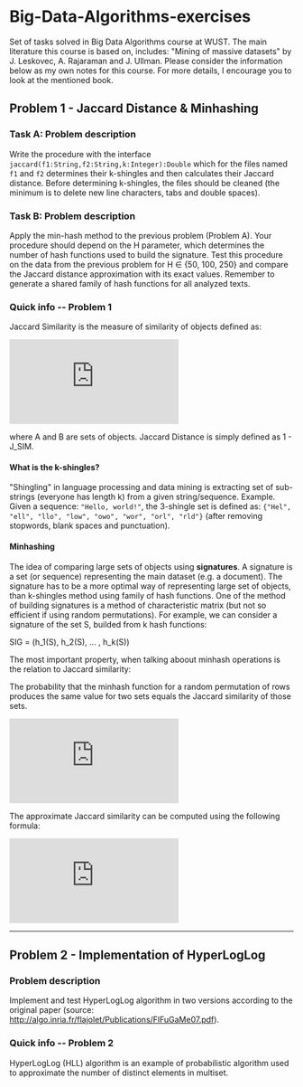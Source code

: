 # Big-Data-Algorithms-exercises
Set of tasks solved in Big Data Algorithms course at WUST. The main literature this course is based on, includes: "Mining of massive datasets" by J. Leskovec, A. Rajaraman and J. Ullman. Please consider the information below as my own notes for this course. For more details, I encourage you to look at the mentioned book.  

## Problem 1 - Jaccard Distance & Minhashing

### **Task A: Problem description**
Write the procedure with the interface `jaccard(f1:String,f2:String,k:Integer):Double` which for the files named `f1` and `f2` determines their k-shingles and then calculates their Jaccard distance. Before determining k-shingles, the files should be cleaned (the minimum is to delete new line characters, tabs and double spaces).

### **Task B: Problem description**
Apply the min-hash method to the previous problem (Problem A). Your procedure should depend on the H parameter, which determines the number of hash functions used to build the signature. Test this procedure on the data from the previous problem for H ∈ {50, 100, 250} and compare the Jaccard distance approximation with its exact values. Remember to generate a shared family of hash functions for all analyzed texts.

### **Quick info -- Problem 1**
Jaccard Similarity is the measure of similarity of objects defined as:

![formula](https://latex.codecogs.com/svg.latex?J_%7Bsim%7D%20%3D%20%5Cfrac%7B%7CA%5Ccap%20B%7C%7D%7B%7CA%5Ccup%20B%7C%7D)

where A and B are sets of objects. Jaccard Distance is simply defined as 1 - J_SIM.

#### What is the **k-shingles**?
"Shingling" in language processing and data mining is extracting set of sub-strings (everyone has length k) from a given string/sequence. 
Example. Given a sequence: `"Hello, world!"`, the 3-shingle set is defined as: `{"Hel", "ell", "llo", "low", "owo", "wor", "orl", "rld"}` (after removing stopwords, blank spaces and punctuation).

#### Minhashing
The idea of comparing large sets of objects using **signatures**. A signature is a <smaller> set (or sequence) representing the main dataset (e.g. a document). The signature has to be a more optimal way of representing large set of objects, than k-shingles method using family of hash functions. One of the method of building signatures is a method of characteristic matrix (but not so efficient if using random permutations). For example, we can consider a signature of the set S, builded from k hash functions:
  
  SIG = (h_1(S), h_2(S), ... , h_k(S))
  
  The most important property, when talking aboout minhash operations is the relation to Jaccard similarity:
  
  The probability that the minhash function for a random permutation of rows produces the same value for two sets equals the Jaccard similarity of those sets.
  
  ![formula](https://latex.codecogs.com/svg.latex?J_%7BSIM%7D%28S_1%2C%20S_2%29%20%3D%20Pr%5Bh_i%28S_1%29%20%3D%20h_i%28S_2%29%5D)
  
  The approximate Jaccard similarity can be computed using the following formula:
  
  ![formula](https://latex.codecogs.com/svg.latex?%5Chat%7BJ%7D_%7BSIM%7D%20%3D%20%5Csum_%7Bi%3D1%7D%5En%20%5Ctextbf%7B1%7D%28h_i%28S_1%29%20%3D%20h_i%28S_2%29%29)
  
_____
## Problem 2 - Implementation of HyperLogLog
  
### Problem description
Implement and test HyperLogLog algorithm in two versions according to the original paper (source: http://algo.inria.fr/flajolet/Publications/FlFuGaMe07.pdf).

### **Quick info -- Problem 2**
  HyperLogLog (HLL) algorithm is an example of probabilistic algorithm used to approximate the number of distinct elements in multiset.
